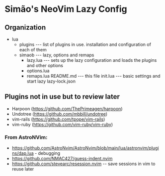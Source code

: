 # Simão's NeoVim Lazy Config

## Organization

* lua
    * plugins --- list of plugins in use. installation and configuration of each of them
    * simaob --- lazy, options and remaps
        * lazy.lua --- sets up the lazy configuration and loads the plugins and other options
        * options.lua
        * remaps.lua
    README.md --- this file
    init.lua --- basic settings and start lazy
    lazy-lock.json

## Plugins not in use but to review later

* Harpoon (https://github.com/ThePrimeagen/harpoon)
* Undotree (https://github.com/mbbill/undotree)
* vim-rails (https://github.com/tpope/vim-rails)
* vim-ruby (https://github.com/vim-ruby/vim-ruby)

### From AstroNVim:
* https://github.com/AstroNvim/AstroNvim/blob/main/lua/astronvim/plugins/dap.lua - debugging
* https://github.com/NMAC427/guess-indent.nvim
* https://github.com/stevearc/resession.nvim -- save sessions in vim to reuse later
